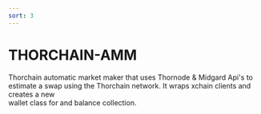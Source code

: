 ```yaml
---
sort: 3
---
```


# THORCHAIN-AMM

Thorchain automatic market maker that uses Thornode & Midgard Api's to\
estimate a swap using the Thorchain network. It wraps xchain clients and creates a new\
wallet class for and balance collection. 

